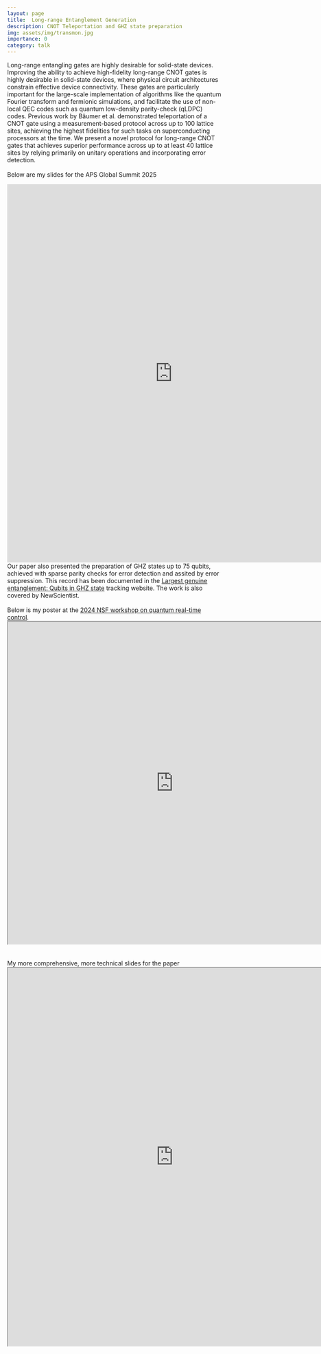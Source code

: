 ```yaml
---
layout: page
title:  Long-range Entanglement Generation
description: CNOT Teleportation and GHZ state preparation
img: assets/img/transmon.jpg
importance: 0
category: talk
---
```


Long-range entangling gates are highly desirable for solid-state devices. Improving the ability to achieve high-fidelity long-range CNOT gates is highly desirable in solid-state devices, where physical circuit architectures constrain effective device connectivity. These gates are particularly important for the large-scale implementation of algorithms like the quantum Fourier transform and fermionic simulations, and facilitate the use of non-local QEC codes such as quantum low-density parity-check (qLDPC) codes. Previous work by Bäumer et al. demonstrated teleportation of a CNOT gate using a measurement-based protocol across up to 100 lattice sites, achieving the highest fidelities for such tasks on superconducting processors at the time. We present a novel protocol
for long-range CNOT gates that achieves superior performance across up to at least 40 lattice sites by relying primarily on unitary operations and incorporating error detection. 
<br>
<br>
Below are my slides for the APS Global Summit 2025
<iframe src="https://drive.google.com/file/d/1gpJjRzN2QLDs9lIspvBEaxl2zLAQDmod/preview" width="770" height="880" allow="autoplay" frameborder="0"></iframe>
<br>
Our paper also presented the preparation of GHZ states up to 75 qubits, achieved with sparse parity checks for error detection and assited by error suppression. This record has been documented in the <a href="https://mariokrenn.wordpress.com/2021/01/29/reference-list-for-records-in-large-entanglement-generation-number-of-qubits-in-ghz-states/">Largest genuine entanglement: Qubits in GHZ state</a> tracking website. The work is also covered by NewScientist.
<br>
<br>
Below is my poster at the <a href="https://www.youtube.com/live/w7GHPmfCzZs?si=MMaW3E6smH1is4rN">2024 NSF workshop on quantum real-time control</a>. 
<iframe src="https://drive.google.com/file/d/1lBs7h7nKjNclLASeEztCUR1rcG1hwsc9/preview" width="770" height="750" allow="autoplay"></iframe>
<br>
<br>
<br>
My more comprehensive, more technical slides for the paper
<iframe src="https://drive.google.com/file/d/1T-ifkgvNKX4oFjoua88ww-x6VqmlFNkk/preview" width="770" height="880" allow="autoplay"></iframe>


<!--<iframe src="https://drive.google.com/file/d/11x9Hg3D7xLCSAuVjiHH9nyJQzt2FH6yC/preview" width="770" height="750" allow="autoplay"></iframe> <iframe src="https://drive.google.com/file/d/1v2z-tE1cPWruCcda4GEv5zX6XirsjKNb/preview" width="770" height="990" allow="autoplay"></iframe>-->
